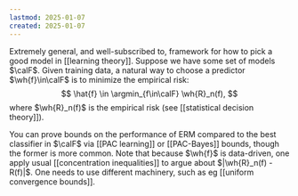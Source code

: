 ```yaml
---
lastmod: 2025-01-07
created: 2025-01-07
---
```


Extremely general, and well-subscribed to, framework for how to pick a good model in [[learning theory]]. Suppose we have some set of models $\calF$. Given training data, a natural way to choose a predictor $\wh{f}\in\calF$ is to minimize the empirical risk: 
$$
\hat{f} \in \argmin_{f\in\calF} \wh{R}_n(f), 
$$
where $\wh{R}_n(f)$ is the empirical risk (see [[statistical decision theory]]). 

You can prove bounds on the performance of ERM compared to the best classifier in $\calF$ via [[PAC learning]] or [[PAC-Bayes]] bounds, though the former is more common. Note that because $\wh{f}$ is data-driven, one apply usual [[concentration inequalities]] to argue about $|\wh{R}_n(f) - R(f)|$. One needs to use different machinery, such as eg [[uniform convergence bounds]]. 